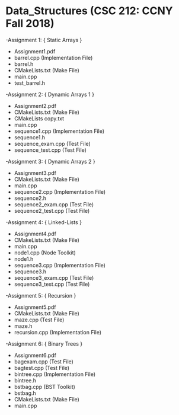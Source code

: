 # Data_Structures (CSC 212: CCNY Fall 2018)

-Assignment 1: { Static Arrays }

-   Assignment1.pdf
-   barrel.cpp        (Implementation File)
-   barrel.h
-   CMakeLists.txt    (Make File)
-   main.cpp
-   test_barrel.h

-Assignment 2: { Dynamic Arrays 1 }

-   Assignment2.pdf
-   CMakeLists.txt      (Make File)
-   CMakeLists copy.txt
-   main.cpp
-   sequence1.cpp       (Implementation File)
-   sequence1.h
-   sequence_exam.cpp   (Test File)
-   sequence_test.cpp   (Test File)

-Assignment 3: { Dynamic Arrays 2 }

-   Assignment3.pdf
-   CMakeLists.txt      (Make File)
-   main.cpp
-   sequence2.cpp       (Implementation File)
-   sequence2.h
-   sequence2_exam.cpp  (Test File)
-   sequence2_test.cpp  (Test File)

-Assignment 4: { Linked-Lists }

-   Assignment4.pdf
-   CMakeLists.txt      (Make File)
-   main.cpp
-   node1.cpp           (Node Toolkit)
-   node1.h
-   sequence3.cpp       (Implementation File)
-   sequence3.h
-   sequence3_exam.cpp  (Test File)
-   sequence3_test.cpp  (Test File)

-Assignment 5: { Recursion }

-   Assignment5.pdf
-   CMakeLists.txt      (Make File)
-   maze.cpp            (Test File)
-   maze.h
-   recursion.cpp       (Implementation File)

-Assignment 6: { Binary Trees }

-   Assignment6.pdf     
-   bagexam.cpp         (Test File)
-   bagtest.cpp         (Test File)
-   bintree.cpp         (Implementation File)
-   bintree.h           
-   bstbag.cpp          (BST Toolkit)
-   bstbag.h            
-   CMakeLists.txt      (Make File)
-   main.cpp
